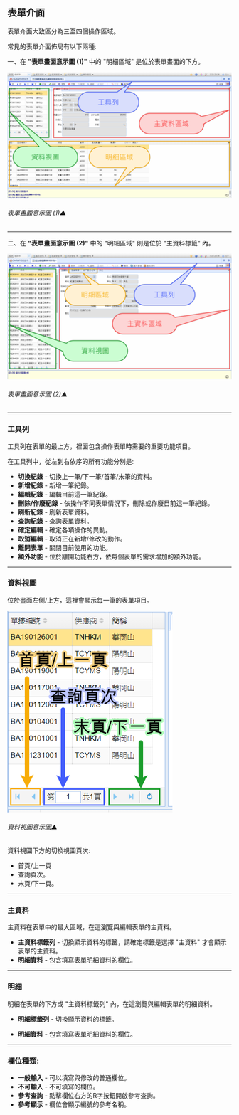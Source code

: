 ## 表單介面

表單介面大致區分為三至四個操作區域。

常見的表單介面佈局有以下兩種:

一、在 **"表單畫面意示圖 (1)"** 中的 "明細區域" 是位於表單畫面的下方。

![表單畫面意示圖 (1)▲](../assets/form1.png)

###### 表單畫面意示圖 (1)▲

----

二、在 **"表單畫面意示圖 (2)"** 中的 "明細區域" 則是位於 "主資料標籤" 內。

![表單畫面意示圖 (2)▲](../assets/form2.png)

###### 表單畫面意示圖 (2)▲

----

### 工具列

工具列在表單的最上方，裡面包含操作表單時需要的重要功能項目。

在工具列中，從左到右依序的所有功能分別是:

* **切換紀錄** - 切換上一筆/下一筆/首筆/末筆的資料。
* **新增紀錄** - 新增一筆紀錄。
* **編輯紀錄** - 編輯目前這一筆紀錄。
* **刪除/作廢紀錄** - 依操作不同表單情況下，刪除或作廢目前這一筆紀錄。
* **刷新紀錄** - 刷新表單資料。
* **查詢紀錄** - 查詢表單資料。
* **確定編輯** - 確定各項操作的異動。
* **取消編輯** - 取消正在新增/修改的動作。
* **離開表單** - 關閉目前使用的功能。
* **額外功能** - 位於離開功能右方，依每個表單的需求增加的額外功能。

----

### 資料視圖

位於畫面左側/上方，這裡會顯示每一筆的表單項目。

![資料視圖意示圖▲](../assets/form-view.png)

###### 資料視圖意示圖▲

資料視圖下方的切換視圖頁次:

* 首頁/上一頁
* 查詢頁次。
* 末頁/下一頁。

----

### 主資料

主資料在表單中的最大區域，在這瀏覽與編輯表單的主資料。

* **主資料標籤列** - 切換顯示資料的標籤，請確定標籤是選擇 "主資料" 才會顯示表單的主資料。
* **明細資料** - 包含填寫表單明細資料的欄位。

----

### 明細

明細在表單的下方或 "主資料標籤列" 內，在這瀏覽與編輯表單的明細資料。

* **明細標籤列** - 切換顯示資料的標籤。

* **明細資料** - 包含填寫表單明細資料的欄位。

----

### 欄位種類:

* **一般輸入** - 可以填寫與修改的普通欄位。
* **不可輸入** - 不可填寫的欄位。
* **參考查詢** - 點擊欄位右方的R字按鈕開啟參考查詢。
* **參考顯示** - 欄位會顯示編號的參考名稱。